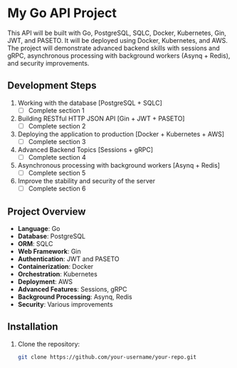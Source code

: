 # My Go API Project

This API will be built with Go, PostgreSQL, SQLC, Docker, Kubernetes, Gin, JWT, and PASETO. It will be deployed using Docker, Kubernetes, and AWS. The project will demonstrate advanced backend skills with sessions and gRPC, asynchronous processing with background workers (Asynq + Redis), and security improvements.

## Development Steps

1. Working with the database [PostgreSQL + SQLC]
   - [ ] Complete section 1
2. Building RESTful HTTP JSON API [Gin + JWT + PASETO]
   - [ ] Complete section 2
3. Deploying the application to production [Docker + Kubernetes + AWS]
   - [ ] Complete section 3
4. Advanced Backend Topics [Sessions + gRPC]
   - [ ] Complete section 4
5. Asynchronous processing with background workers [Asynq + Redis]
   - [ ] Complete section 5
6. Improve the stability and security of the server
   - [ ] Complete section 6

## Project Overview

- **Language**: Go
- **Database**: PostgreSQL
- **ORM**: SQLC
- **Web Framework**: Gin
- **Authentication**: JWT and PASETO
- **Containerization**: Docker
- **Orchestration**: Kubernetes
- **Deployment**: AWS
- **Advanced Features**: Sessions, gRPC
- **Background Processing**: Asynq, Redis
- **Security**: Various improvements

## Installation

1. Clone the repository:
   ```sh
   git clone https://github.com/your-username/your-repo.git
